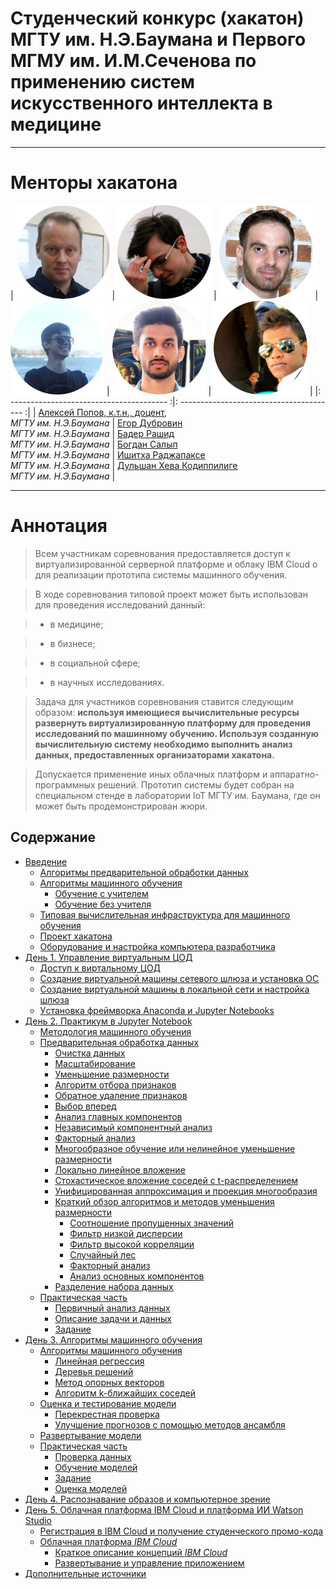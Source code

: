 # Cтуденческий конкурс (хакатон) МГТУ им. Н.Э.Баумана и Первого МГМУ им. И.М.Сеченова по применению систем искусственного интеллекта в медицине

---

# Менторы хакатона


|   <img src="assets/aleksei_popov.png" width="150"> |  <img src="assets/egor_dubrovin.png" width="150">  |  <img src="assets/bader_rasheed.png" width="150">  |  <img src="assets/bogdan_salyp.png" width="150">  |  <img src="assets/ishitha.png" width="150">  |  <img src="assets/dulshan_heva_kodippilige.png" width="150">  |
|: --------------------------------------- :|: --------------------------------------- :|
|   [Алексей Попов, к.т.н., доцент](mailto:alexpopov@bmstu.ru), <br> *МГТУ им. Н.Э.Баумана*   |   [Егор Дубровин](mailto:dubrovin.en@ya.ru)  <br>  *МГТУ им. Н.Э.Баумана*    |   [Бадер Рашид](mailto:brasheedengineer@gmail.com)  <br>  *МГТУ им. Н.Э.Баумана*    |   [Богдан Салып](mailto:bogdansalyp@gmail.com)  <br>  *МГТУ им. Н.Э.Баумана*    |   [Ишитха Раджапаксе](mailto:ishitha.anjana@gmail.com)  <br>  *МГТУ им. Н.Э.Баумана*    |   [Дульшан Хева Кодиппилиге](mailto:dulshanbhashitha@gmail.com)  <br>  *МГТУ им. Н.Э.Баумана*    |  

---
	

# Аннотация <a name="0"></a>

> Всем участникам соревнования предоставляется доступ к виртуализированной серверной платформе и облаку IBM Cloud о для реализации прототипа системы машинного обучения. 

> В ходе соревнования типовой проект может быть использован для проведения исследований данный: 

> - в медицине; 

> - в бизнесе; 

> - в социальной сфере;

> - в научных исследованиях.

> Задача для участников соревнования ставится следующим образом: **используя имеющиеся вычислительные ресурсы развернуть виртуализированную платформу для проведения исследований по машинному обучению. Используя  созданную вычислительную систему необходимо выполнить анализ данных, предоставленных организаторами хакатона.** 

> Допускается применение иных облачных платформ и аппаратно-программных решений. Прототип системы будет собран на специальном стенде в лаборатории IoT МГТУ им. Баумана, где он может быть продемонстрирован жюри. 



## Содержание
- [Введение](#1)
	- [Алгоритмы предварительной обработки данных](#1_1)
	- [Алгоритмы машинного обучения](#1_2)
		- [Обучение с учителем](#1_2_1)
		- [Обучение без учителя](#1_2_2)
	- [Типовая вычислительная инфраструктура для машинного обучения ](#1_3)
	- [Проект хакатона](#1_4)
	- [Оборудование и настройка компьютера разработчика](#1_5)
- [День 1. Управление виртуальным ЦОД](#2)
	- [Доступ к виртальному ЦОД](#21)
	- [Создание виртуальной машины сетевого шлюза и установка ОС](#22)
	- [Создание виртуальной машины в локальной сети и настройка шлюза](#24)
	- [Уcтановка фреймворка Anaconda и Jupyter Notebooks](#25)
- [День 2. Практикум в Jupyter Notebook](#3)
	- [Методология машинного обучения](#3_1)
	- [Предварительная обработка данных](#3_2)
		- [Очистка данных](#3_2_1)
		- [Масштабирование](#3_2_2)
		- [Уменьшение размерности](#3_2_3)
		- [Алгоритм отбора признаков](#3_2_4)
		- [Обратное удаление признаков](#3_2_5)
		- [Выбор вперед](#3_2_6)
		- [Анализ главных компонентов](#3_2_7)
		- [Независимый компонентный анализ](#3_2_8)
		- [Факторный анализ](#3_2_9)
		- [Многообразное обучение или нелинейное уменьшение размерности](#3_2_10)
		- [Локально линейное вложение](#3_2_11)
		- [Cтохастическое вложение соседей с t-распределением](#3_2_12)
		- [Унифицированная аппроксимация и проекция многообразия](#3_2_13)
		- [Краткий обзор алгоритмов и методов уменьшения размерности](#3_2_14)
			- [Соотношение пропущенных значений](#3_2_14_1)
			- [Фильтр низкой дисперсии](#3_2_14_2)
			- [Фильтр высокой корреляции](#3_2_14_3)
			- [Случайный лес](#3_2_14_4)
			- [Факторный анализ](#3_2_14_5)
			- [Анализ основных компонентов](#3_2_14_6)
		- [Разделение набора данных](#3_2_20)
	- [Практическая часть](#3_3)
		- [Первичный анализ данных](#3_3_1)
		- [Описание задачи и данных](#3_3_2)
		- [Задание](#3_3_3)
- [День 3. Алгоритмы машинного обучения](#4)
	- [Алгоритмы машинного обучения](#4_3)
		- [ Линейная регрессия](#4_3_1)
		- [ Деревья решений](#4_3_2)
		- [ Метод опорных векторов](#4_3_3)
		- [ Алгоритм k-ближайших соседей](#4_3_4)
	- [Оценка и тестирование модели](#4_4)
		- [ Перекрестная проверка](#4_4_1)
		- [ Улучшение прогнозов с помощью методов ансамбля](#4_4_2)
	- [ Развертывание модели](#4_5)
	- [Практическая часть](#4_6)
		- [Проверка данных](#4_6_1)
		- [Обучение моделей](#4_6_2)
		- [Задание](#4_6_3)
		- [Оценка моделей](#4_6_4)
- [День 4. Распознавание образов и компьютерное зрение](#5)
- [День 5. Облачная платформа IBM Cloud и платформа ИИ Watson Studio](#6)
	- [Регистрация в IBM Cloud и получение студенческого промо-кода](#6_1)
	- [Облачная платформа *IBM Cloud*](#6_2)
		- [Краткое описание концепций *IBM Cloud*](#6_2_1)
		- [Развертывание и управление приложением](#6_2_2)
- [Дополнительные источники](#a001)
